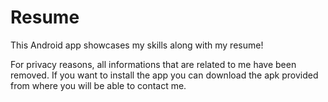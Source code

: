 # Resume
This Android app showcases my skills along with my resume!

For privacy reasons, all informations that are related to me have been removed. If you want to install the app you can download the apk provided from where you will be able to contact me.
